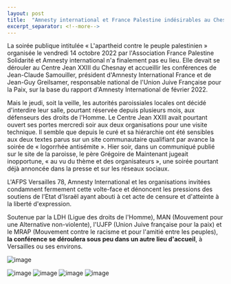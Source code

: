 ```yaml
---
layout: post
title:  "Amnesty international et France Palestine indésirables au Chesnay"
excerpt_separator: <!--more-->
---
```


La soirée publique intitulée « L'apartheid contre le peuple palestinien » organisée le vendredi 14 octobre 2022 par l'Association France Palestine Solidarité et Amnesty international n'a finalement pas eu lieu. Elle devait se dérouler au Centre Jean XXIII du Chesnay et accueillir les conférences de Jean-Claude Samouiller, président d'Amnesty International France et de Jean-Guy Greilsamer, responsable national de l'Union Juive Française pour la Paix, sur la base du rapport d'Amnesty International de février 2022. 


Mais le jeudi, soit la veille, les autorités paroissiales locales ont décidé d'interdire leur salle, pourtant réservée depuis plusieurs mois, aux défenseurs des droits de l'Homme. Le Centre Jean XXIII avait pourtant ouvert ses portes mercredi soir aux deux organisations pour une visite technique. Il semble que depuis le curé et sa hiérarchie ont été sensibles aux deux textes parus sur un site communautaire qualifiant par avance la soirée de « logorrhée antisémite ». Hier soir, dans un communiqué publié sur le site de la paroisse, le père Grégoire de Maintenant jugeait inopportune, « au vu du thème et des organisateurs », une soirée pourtant déjà annoncée dans la presse et sur les réseaux sociaux. 

L'AFPS Versailles 78, Amnesty International et les organisations invitées condamnent fermement cette volte-face et dénoncent les pressions des soutiens de l'Etat d'Israël ayant abouti à cet acte de censure et d'atteinte à la liberté d'expression.

Soutenue par la LDH (Ligue des droits de l'Homme), MAN (Mouvement pour une Alternative non-violente), l'UJFP (Union Juive française pour la paix) et le MRAP (Mouvement contre le racisme et pour l'amitié entre les peuples), **la conférence se déroulera sous peu dans un autre lieu d'accueil**, à Versailles ou ses environs. 



![image]({{site.url}}/assets/images/Apartheid/1.jpg)

<!--more-->

![image]({{site.url}}/assets/images/Apartheid/2.jpg)
![image]({{site.url}}/assets/images/Apartheid/3.jpg)
![image]({{site.url}}/assets/images/Apartheid/4.jpg)
![image]({{site.url}}/assets/images/Apartheid/5.jpg)